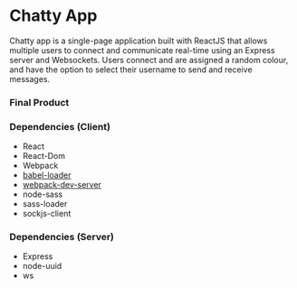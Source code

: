 Chatty App
=====================

Chatty app is a single-page application built with ReactJS that allows multiple users to connect and communicate real-time using an Express server and Websockets. Users connect and are assigned a random colour, and have the option to select their username to send and receive messages. 

### Final Product 


### Dependencies (Client)

* React
* React-Dom
* Webpack
* [babel-loader](https://github.com/babel/babel-loader)
* [webpack-dev-server](https://github.com/webpack/webpack-dev-server)
* node-sass
* sass-loader
* sockjs-client

### Dependencies (Server)

* Express
* node-uuid
* ws
